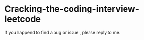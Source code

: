 # Cracking-the-coding-interview-leetcode

If you happend to find a bug or issue , please reply to me. 
